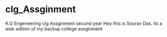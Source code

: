 # clg_Assginment
K.G Engeneering clg Assginment second year
Hey this is Sourav Das.
its a web edition of my backup college assginment
